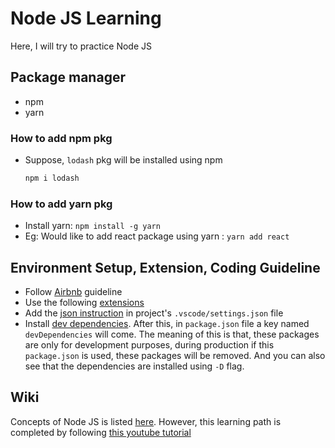 # Node JS Learning

Here, I will try to practice Node JS

## Package manager

- npm
- yarn

### How to add npm pkg

- Suppose, `lodash` pkg will be installed using npm
  ```bash
  npm i lodash
  ```

### How to add yarn pkg

- Install yarn: `npm install -g yarn`
- Eg: Would like to add react package using yarn : `yarn add react`

## Environment Setup, Extension, Coding Guideline

- Follow [Airbnb](https://github.com/airbnb/javascript) guideline
- Use the following [extensions](https://github.com/learnwithsumit/nodejs-basic-bangla?tab=readme-ov-file#extensions)
- Add the [json instruction](https://github.com/learnwithsumit/nodejs-basic-bangla?tab=readme-ov-file#settings) in project's `.vscode/settings.json` file
- Install [dev dependencies](https://github.com/learnwithsumit/nodejs-basic-bangla?tab=readme-ov-file#install-dev-dependencies). After this, in `package.json` file a key named `devDependencies` will come. The meaning of this is that, these packages are only for development purposes, during production if this `package.json` is used, these packages will be removed. And you can also see that the dependencies are installed using `-D` flag.

## Wiki

Concepts of Node JS is listed [here](wiki.md). However, this learning path is completed by following [this youtube tutorial](https://www.youtube.com/watch?v=WC-g0JtEIwM&list=PLHiZ4m8vCp9PHnOIT7gd30PCBoYCpGoQM&ab_channel=LearnwithSumit-LWS-Bangladesh)
